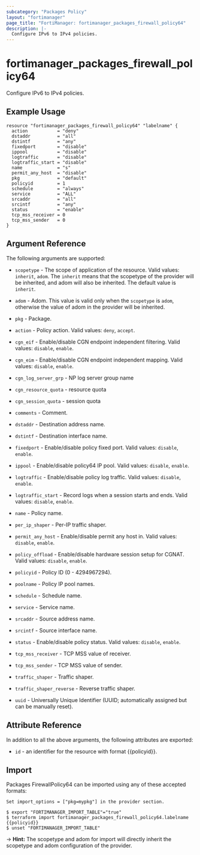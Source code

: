```yaml
---
subcategory: "Packages Policy"
layout: "fortimanager"
page_title: "FortiManager: fortimanager_packages_firewall_policy64"
description: |-
  Configure IPv6 to IPv4 policies.
---
```


# fortimanager_packages_firewall_policy64
Configure IPv6 to IPv4 policies.

## Example Usage

```hcl
resource "fortimanager_packages_firewall_policy64" "labelname" {
  action           = "deny"
  dstaddr          = "all"
  dstintf          = "any"
  fixedport        = "disable"
  ippool           = "disable"
  logtraffic       = "disable"
  logtraffic_start = "disable"
  name             = "s"
  permit_any_host  = "disable"
  pkg              = "default"
  policyid         = 1
  schedule         = "always"
  service          = "ALL"
  srcaddr          = "all"
  srcintf          = "any"
  status           = "enable"
  tcp_mss_receiver = 0
  tcp_mss_sender   = 0
}
```

## Argument Reference


The following arguments are supported:

* `scopetype` - The scope of application of the resource. Valid values: `inherit`, `adom`. The `inherit` means that the scopetype of the provider will be inherited, and adom will also be inherited. The default value is `inherit`.
* `adom` - Adom. This value is valid only when the `scopetype` is `adom`, otherwise the value of adom in the provider will be inherited.
* `pkg` - Package.

* `action` - Policy action. Valid values: `deny`, `accept`.

* `cgn_eif` - Enable/disable CGN endpoint independent filtering. Valid values: `disable`, `enable`.

* `cgn_eim` - Enable/disable CGN endpoint independent mapping. Valid values: `disable`, `enable`.

* `cgn_log_server_grp` - NP log server group name
* `cgn_resource_quota` - resource quota
* `cgn_session_quota` - session quota
* `comments` - Comment.
* `dstaddr` - Destination address name.
* `dstintf` - Destination interface name.
* `fixedport` - Enable/disable policy fixed port. Valid values: `disable`, `enable`.

* `ippool` - Enable/disable policy64 IP pool. Valid values: `disable`, `enable`.

* `logtraffic` - Enable/disable policy log traffic. Valid values: `disable`, `enable`.

* `logtraffic_start` - Record logs when a session starts and ends. Valid values: `disable`, `enable`.

* `name` - Policy name.
* `per_ip_shaper` - Per-IP traffic shaper.
* `permit_any_host` - Enable/disable permit any host in. Valid values: `disable`, `enable`.

* `policy_offload` - Enable/disable hardware session setup for CGNAT. Valid values: `disable`, `enable`.

* `policyid` - Policy ID (0 - 4294967294).
* `poolname` - Policy IP pool names.
* `schedule` - Schedule name.
* `service` - Service name.
* `srcaddr` - Source address name.
* `srcintf` - Source interface name.
* `status` - Enable/disable policy status. Valid values: `disable`, `enable`.

* `tcp_mss_receiver` - TCP MSS value of receiver.
* `tcp_mss_sender` - TCP MSS value of sender.
* `traffic_shaper` - Traffic shaper.
* `traffic_shaper_reverse` - Reverse traffic shaper.
* `uuid` - Universally Unique Identifier (UUID; automatically assigned but can be manually reset).


## Attribute Reference

In addition to all the above arguments, the following attributes are exported:
* `id` - an identifier for the resource with format {{policyid}}.

## Import

Packages FirewallPolicy64 can be imported using any of these accepted formats:
```
Set import_options = ["pkg=mypkg"] in the provider section.

$ export "FORTIMANAGER_IMPORT_TABLE"="true"
$ terraform import fortimanager_packages_firewall_policy64.labelname {{policyid}}
$ unset "FORTIMANAGER_IMPORT_TABLE"
```
-> **Hint:** The scopetype and adom for import will directly inherit the scopetype and adom configuration of the provider.
